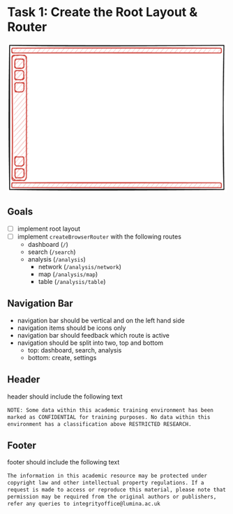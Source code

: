 # Task 1: Create the Root Layout & Router

![sketch of the root layout for the application](/tasks/assets/task1.png)

## Goals

- [ ] implement root layout
- [ ] implement `createBrowserRouter` with the following routes
  - dashboard (`/`)
  - search (`/search`)
  - analysis (`/analysis`)
    - network (`/analysis/network`)
    - map (`/analysis/map`)
    - table (`/analysis/table`)

## Navigation Bar

- navigation bar should be vertical and on the left hand side
- navigation items should be icons only
- navigation bar should feedback which route is active
- navigation should be split into two, top and bottom
  - top: dashboard, search, analysis
  - bottom: create, settings

## Header

header should include the following text

```
NOTE: Some data within this academic training environment has been marked as CONFIDENTIAL for training purposes. No data within this environment has a classification above RESTRICTED RESEARCH.
```

## Footer

footer should include the following text

```
The information in this academic resource may be protected under copyright law and other intellectual property regulations. If a request is made to access or reproduce this material, please note that permission may be required from the original authors or publishers, refer any queries to integrityoffice@lumina.ac.uk
```
